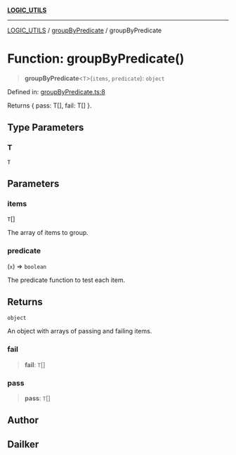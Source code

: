 [**LOGIC_UTILS**](../../README.md)

***

[LOGIC_UTILS](../../README.md) / [groupByPredicate](../README.md) / groupByPredicate

# Function: groupByPredicate()

> **groupByPredicate**\<`T`\>(`items`, `predicate`): `object`

Defined in: [groupByPredicate.ts:8](https://github.com/dailker/everyutil/blob/db1e809d4c097dd2ba5f952e07c115f09a518c6c/src/logic/groupByPredicate.ts#L8)

Returns { pass: T[], fail: T[] }.

## Type Parameters

### T

`T`

## Parameters

### items

`T`[]

The array of items to group.

### predicate

(`x`) => `boolean`

The predicate function to test each item.

## Returns

`object`

An object with arrays of passing and failing items.

### fail

> **fail**: `T`[]

### pass

> **pass**: `T`[]

## Author

## Dailker
